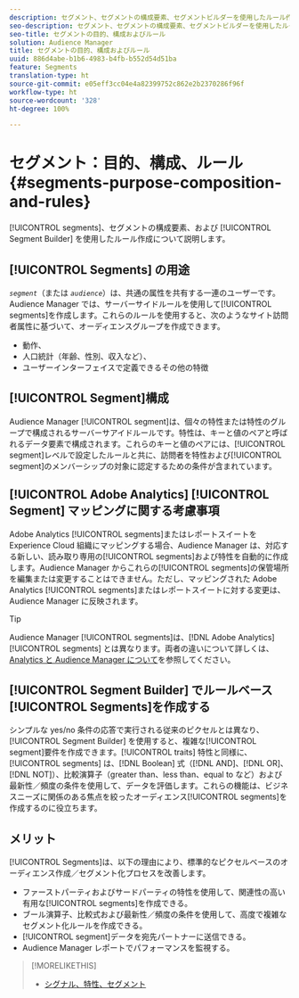 ```yaml
---
description: セグメント、セグメントの構成要素、セグメントビルダーを使用したルール作成について説明します。
seo-description: セグメント、セグメントの構成要素、セグメントビルダーを使用したルール作成について説明します。
seo-title: セグメントの目的、構成およびルール
solution: Audience Manager
title: セグメントの目的、構成およびルール
uuid: 886d4abe-b1b6-4983-b4fb-b552d54d51ba
feature: Segments
translation-type: ht
source-git-commit: e05eff3cc04e4a82399752c862e2b2370286f96f
workflow-type: ht
source-wordcount: '328'
ht-degree: 100%

---
```



# セグメント：目的、構成、ルール {#segments-purpose-composition-and-rules}

[!UICONTROL segments]、セグメントの構成要素、および [!UICONTROL Segment Builder] を使用したルール作成について説明します。

## [!UICONTROL Segments] の用途

*`segment`*（または *`audience`*）は、共通の属性を共有する一連のユーザーです。Audience Manager では、サーバーサイドルールを使用して[!UICONTROL segments]を作成します。これらのルールを使用すると、次のようなサイト訪問者属性に基づいて、オーディエンスグループを作成できます。

* 動作、
* 人口統計（年齢、性別、収入など）、
* ユーザーインターフェイスで定義できるその他の特徴

## [!UICONTROL Segment]構成

Audience Manager [!UICONTROL segment]は、個々の特性または特性のグループで構成されるサーバーサアイドルールです。特性は、キーと値のペアと呼ばれるデータ要素で構成されます。これらのキーと値のペアには、[!UICONTROL segment]レベルで設定したルールと共に、訪問者を特性および[!UICONTROL segment]のメンバーシップの対象に認定するための条件が含まれています。

## [!UICONTROL Adobe Analytics] [!UICONTROL Segment] マッピングに関する考慮事項

Adobe Analytics [!UICONTROL segments]またはレポートスイートをExperience Cloud 組織にマッピングする場合、Audience Manager は、対応する新しい、読み取り専用の[!UICONTROL segments]および特性を自動的に作成します。Audience Manager からこれらの[!UICONTROL segments]の保管場所を編集または変更することはできません。ただし、マッピングされた Adobe Analytics [!UICONTROL segments]またはレポートスイートに対する変更は、Audience Manager に反映されます。

>[!TIP]
>
>Audience Manager [!UICONTROL segments]は、[!DNL Adobe Analytics] [!UICONTROL segments] とは異なります。両者の違いについて詳しくは、[Analytics と Audience Manager について](https://docs.adobe.com/content/help/ja-JP/analytics/integration/audience-analytics/audience-analytics-workflow/aam-analytics-segments.html)を参照してください。

## [!UICONTROL Segment Builder] でルールベース[!UICONTROL Segments]を作成する

シンプルな yes/no 条件の応答で実行される従来のピクセルとは異なり、[!UICONTROL Segment Builder] を使用すると、複雑な[!UICONTROL segment]要件を作成できます。[!UICONTROL traits] 特性と同様に、[!UICONTROL segments] は、[!DNL Boolean] 式（[!DNL AND]、[!DNL OR]、[!DNL NOT]）、比較演算子（greater than、less than、equal to など）および最新性／頻度の条件を使用して、データを評価します。これらの機能は、ビジネスニーズに関係のある焦点を絞ったオーディエンス[!UICONTROL segments]を作成するのに役立ちます。

## メリット

[!UICONTROL Segments]は、以下の理由により、標準的なピクセルベースのオーディエンス作成／セグメント化プロセスを改善します。

* ファーストパーティおよびサードパーティの特性を使用して、関連性の高い有用な[!UICONTROL segments]を作成できる。
* ブール演算子、比較式および最新性／頻度の条件を使用して、高度で複雑なセグメント化ルールを作成できる。
* [!UICONTROL segment]データを宛先パートナーに送信できる。
* Audience Manager レポートでパフォーマンスを監視する。

>[!MORELIKETHIS]
>
>* [シグナル、特性、セグメント](../../reference/signal-trait-segment.md)

